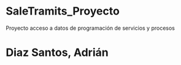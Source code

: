 # SaleTramits_Proyecto
Proyecto acceso a datos de programación de servicios y procesos
# Diaz Santos, Adrián
